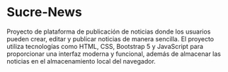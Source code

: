 # Sucre-News
Proyecto de plataforma de publicación de noticias donde los usuarios pueden crear, editar y publicar noticias de manera sencilla. El proyecto utiliza tecnologías como HTML, CSS, Bootstrap 5 y JavaScript para proporcionar una interfaz moderna y funcional, además de almacenar las noticias en el almacenamiento local del navegador.
